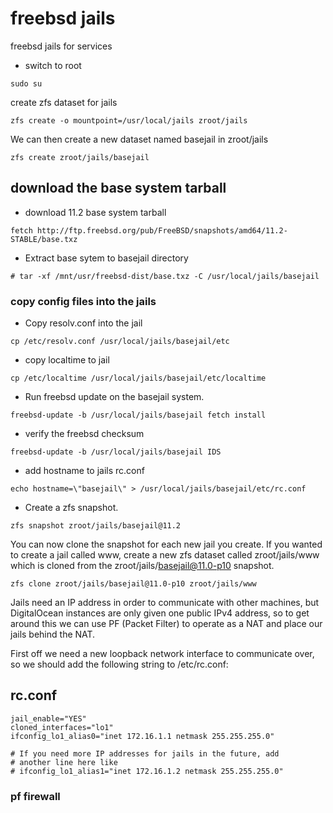 # freebsd jails

freebsd jails for services

* switch to root

```
sudo su
```

create zfs dataset for jails

```
zfs create -o mountpoint=/usr/local/jails zroot/jails
```

We can then create a new dataset named basejail in zroot/jails

```
zfs create zroot/jails/basejail
```

## download the base system tarball

* download 11.2 base system tarball

```
fetch http://ftp.freebsd.org/pub/FreeBSD/snapshots/amd64/11.2-STABLE/base.txz
```

* Extract base sytem to basejail directory

```
# tar -xf /mnt/usr/freebsd-dist/base.txz -C /usr/local/jails/basejail
```

### copy config files into the jails

* Copy resolv.conf into the jail

```
cp /etc/resolv.conf /usr/local/jails/basejail/etc
```

* copy localtime to jail

```
cp /etc/localtime /usr/local/jails/basejail/etc/localtime
```

* Run freebsd update on the basejail system.

```
freebsd-update -b /usr/local/jails/basejail fetch install
```

* verify the freebsd checksum

```
freebsd-update -b /usr/local/jails/basejail IDS
```

* add hostname to jails rc.conf

```
echo hostname=\"basejail\" > /usr/local/jails/basejail/etc/rc.conf
```

* Create a zfs snapshot.

```
zfs snapshot zroot/jails/basejail@11.2
```

You can now clone the snapshot for each new jail you create. If you wanted to create a jail called www, create a new zfs dataset called zroot/jails/www which is cloned from the zroot/jails/basejail@11.0-p10 snapshot.

```
zfs clone zroot/jails/basejail@11.0-p10 zroot/jails/www
```

Jails need an IP address in order to communicate with other machines, but DigitalOcean instances are only given one public IPv4 address, so to get around this we can use PF (Packet Filter) to operate as a NAT and place our jails behind the NAT.

First off we need a new loopback network interface to communicate over, so we should add the following string to /etc/rc.conf:

## rc.conf

```
jail_enable="YES"
cloned_interfaces="lo1"
ifconfig_lo1_alias0="inet 172.16.1.1 netmask 255.255.255.0"

# If you need more IP addresses for jails in the future, add
# another line here like
# ifconfig_lo1_alias1="inet 172.16.1.2 netmask 255.255.255.0"
```


### pf firewall
